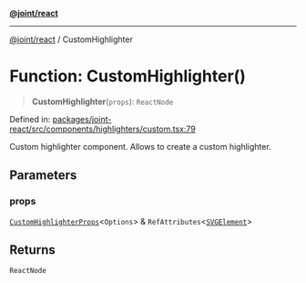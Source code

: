 [**@joint/react**](../README.md)

***

[@joint/react](../README.md) / CustomHighlighter

# Function: CustomHighlighter()

> **CustomHighlighter**(`props`): `ReactNode`

Defined in: [packages/joint-react/src/components/highlighters/custom.tsx:79](https://github.com/samuelgja/joint/blob/a91832ea2262342cf7ec1914cdb61c5629371a80/packages/joint-react/src/components/highlighters/custom.tsx#L79)

Custom highlighter component.
Allows to create a custom highlighter.

## Parameters

### props

[`CustomHighlighterProps`](../interfaces/CustomHighlighterProps.md)\<`Options`\> & `RefAttributes`\<[`SVGElement`](https://developer.mozilla.org/docs/Web/API/SVGElement)\>

## Returns

`ReactNode`
